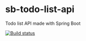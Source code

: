 # sb-todo-list-api
Todo list API made with Spring Boot

[![Build status](https://dev.azure.com/jailtons/jailtons/_apis/build/status/sb-todo-list-api)](https://dev.azure.com/jailtons/jailtons/_build/latest?definitionId=14)